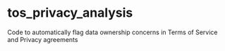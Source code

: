 # tos_privacy_analysis
Code to automatically flag data ownership concerns in Terms of Service and Privacy agreements
